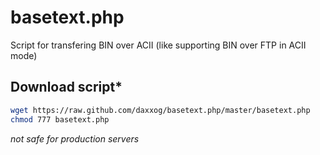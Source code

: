 basetext.php
============

Script for transfering BIN over ACII (like supporting BIN over FTP in ACII mode)

Download script*
-----------
```bash
wget https://raw.github.com/daxxog/basetext.php/master/basetext.php
chmod 777 basetext.php
```

*not safe for production servers*

